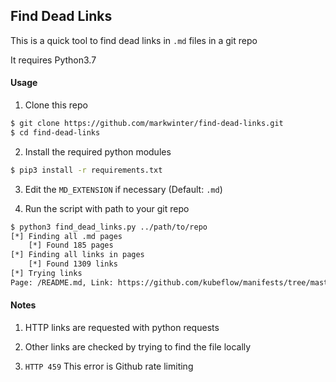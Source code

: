 ## Find Dead Links

This is a quick tool to find dead links in `.md` files in a git repo

It requires Python3.7

#### Usage

1. Clone this repo

```BASH
$ git clone https://github.com/markwinter/find-dead-links.git
$ cd find-dead-links
```

2. Install the required python modules
```BASH
$ pip3 install -r requirements.txt
```

3. Edit the `MD_EXTENSION` if necessary (Default: `.md`)

4. Run the script with path to your git repo
```BASH
$ python3 find_dead_links.py ../path/to/repo
[*] Finding all .md pages
	[*] Found 185 pages
[*] Finding all links in pages
	[*] Found 1309 links
[*] Trying links
Page: /README.md, Link: https://github.com/kubeflow/manifests/tree/master/kfserving, Status: 404
```


#### Notes

1. HTTP links are requested with python requests

2. Other links are checked by trying to find the file locally

3. `HTTP 459` This error is Github rate limiting
